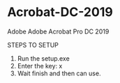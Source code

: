 # Acrobat-DC-2019
Adobe Adobe Acrobat Pro DC 2019

STEPS TO SETUP
1. Run the setup.exe
2. Enter the key: x
3. Wait finish and then can use.
